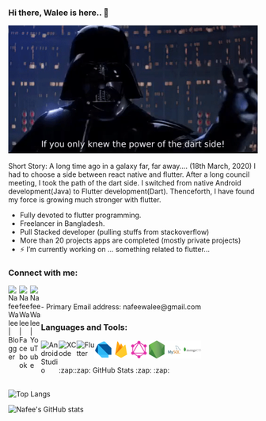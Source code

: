 ### Hi there, Walee is here.. 👋

[![](https://github.com/NafeeWalee/NafeeWalee/blob/master/dartSide.gif)](#)


Short Story:
A long time ago in a galaxy far, far away.... (18th March, 2020) I had to choose a side between react native and flutter. After a long council meeting, I took the path of the dart side. I switched from native Android development(Java) to Flutter development(Dart). Thenceforth, I have found my force is growing much stronger with flutter.

- Fully devoted to flutter programming.
- Freelancer in Bangladesh.
- Pull Stacked developer (pulling stuffs from stackoverflow)
- More than 20 projects apps are completed (mostly private projects)
- ⚡ I’m currently working on ... something related to flutter...

### Connect with me:

[<img align="left" alt="NafeeWalee | Blogger" width="22px" src="https://cdn.freebiesupply.com/images/large/2x/blogger-logo-transparent.png" />][website]
[<img align="left" alt="NafeeWalee | Facebook" width="22px" src="https://cdn.iconscout.com/icon/free/png-512/facebook-logo-2019-1597680-1350125.png" />][facebook]
[<img align="left" alt="NafeeWalee | YouTube" width="22px" src="https://i.pinimg.com/originals/de/1c/91/de1c91788be0d791135736995109272a.png" />][youtube]

<br />
<br />
- Primary Email address: nafeewalee@gmail.com
<br />

### Languages and Tools:

[<img align="left" alt="Android Studio" width="36px" src="https://upload.wikimedia.org/wikipedia/commons/thumb/8/8f/Breezeicons-apps-48-android-studio.svg/1200px-Breezeicons-apps-48-android-studio.svg.png" />][as]
[<img align="left" alt="XCode" width="36px" src="https://icons.iconarchive.com/icons/blackvariant/button-ui-app-pack-two/512/XCode-icon.png" />][xc]
[<img align="left" alt="Flutter" width="36px" src="https://cdn.iconscout.com/icon/free/png-512/flutter-2038877-1720090.png" />][flutter]
[<img align="left" alt="Dart" width="36px" src="https://raw.githubusercontent.com/github/explore/80688e429a7d4ef2fca1e82350fe8e3517d3494d/topics/dart/dart.png" />][dart]
[<img align="left" alt="Firebase" width="36px" src="https://raw.githubusercontent.com/github/explore/80688e429a7d4ef2fca1e82350fe8e3517d3494d/topics/firebase/firebase.png" />][Firebase]
[<img align="left" alt="GraphQL" width="36px" src="https://raw.githubusercontent.com/github/explore/80688e429a7d4ef2fca1e82350fe8e3517d3494d/topics/graphql/graphql.png" />][gql]
[<img align="left" alt="Node.js" width="36px" src="https://raw.githubusercontent.com/github/explore/80688e429a7d4ef2fca1e82350fe8e3517d3494d/topics/nodejs/nodejs.png" />][nodejs]
[<img align="left" alt="MySQL" width="36px" src="https://raw.githubusercontent.com/github/explore/80688e429a7d4ef2fca1e82350fe8e3517d3494d/topics/mysql/mysql.png" />][mysql]
[<img align="left" alt="MongoDB" width="36px" src="https://raw.githubusercontent.com/github/explore/80688e429a7d4ef2fca1e82350fe8e3517d3494d/topics/mongodb/mongodb.png" />][mongodb]

<br />
<br />
<br />

<summary>:zap::zap: GitHub Stats :zap: :zap:</summary>
<br />

![Top Langs](https://github-readme-stats.vercel.app/api/top-langs/?username=NafeeWalee&layout=compact)

![Nafee's GitHub stats](https://github-readme-stats.vercel.app/api?username=NafeeWalee&show_icons=true&theme=midnight-purple)


[website]: https://purenafee.blogspot.com
[youtube]: https://www.youtube.com/channel/UCBcd-lf-Z37jMS6iOKGAFcw
[facebook]: https://www.facebook.com/MisterPureHeart
[as]: https://www.google.com/search?q=androidstudio
[xc]: https://www.google.com/search?q=xcode
[dart]: https://www.google.com/search?q=dart
[flutter]: https://www.google.com/search?q=flutter
[gql]: https://www.google.com/search?q=graphql
[nodejs]: https://www.google.com/search?q=nodejs
[mysql]: https://www.google.com/search?q=mysql
[mongodb]: https://www.google.com/search?q=mongodb
[Firebase]: https://www.google.com/search?q=firebase
